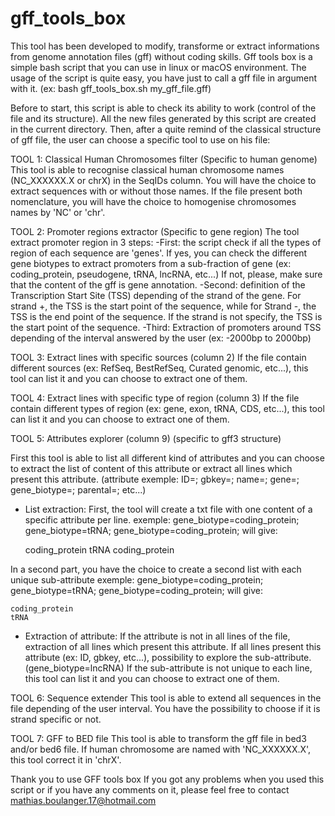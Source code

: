 # gff_tools_box

This tool has been developed to modify, transforme or extract informations from genome annotation files (gff) without coding skills.
Gff tools box is a simple bash script that you can use in linux or macOS environment.
The usage of the script is quite easy, you have just to call a gff file in argument with it. (ex: bash gff_tools_box.sh my_gff_file.gff)

Before to start, this script is able to check its ability to work (control of the file and its structure).
All the new files generated by this script are created in the current directory.
Then, after a quite remind of the classical structure of gff file, the user can choose a specific tool to use on his file:


TOOL 1: Classical Human Chromosomes filter (Specific to human genome)
This tool is able to recognise classical human chromosome names (NC_XXXXXX.X or chrX) in the SeqIDs column. 
You will have the choice to extract sequences with or without those names. 
If the file present both nomenclature, you will have the choice to homogenise chromosomes names by 'NC' or 'chr'.


TOOL 2: Promoter regions extractor (Specific to gene region)
The tool extract promoter region in 3 steps:
-First: the script check if all the types of region of each sequence are 'genes'. 
	If yes, you can check the different gene biotypes to extract promoters from a sub-fraction of gene (ex: coding_protein, pseudogene, tRNA, lncRNA, etc...)
	If not, please, make sure that the content of the gff is gene annotation.
-Second: definition of the Transcription Start Site (TSS) depending of the strand of the gene. 
	For strand +, the TSS is the start point of the sequence, while for Strand -, the TSS is the end point of the sequence. 
	If the strand is not specify, the TSS is the start point of the sequence.
-Third: Extraction of promoters around TSS depending of the interval answered by the user (ex: -2000bp to 2000bp)


TOOL 3: Extract lines with specific sources (column 2)
If the file contain different sources (ex: RefSeq, BestRefSeq, Curated genomic, etc...), this tool can list it and you can choose to extract one of them.


TOOL 4: Extract lines with specific type of region (column 3)
If the file contain different types of region (ex: gene, exon, tRNA, CDS, etc...), this tool can list it and you can choose to extract one of them.


TOOL 5: Attributes explorer (column 9) (specific to gff3 structure)

First this tool is able to list all different kind of attributes and you can choose to extract the list of content of this attribute or extract all lines which present this attribute. (attribute exemple: ID=; gbkey=; name=; gene=; gene_biotype=; parental=; etc...)
- List extraction:
First, the tool will create a txt file with one content of a specific attribute per line.
	exemple: gene_biotype=coding_protein; gene_biotype=tRNA; gene_biotype=coding_protein; will give:

	coding_protein
	tRNA
	coding_protein

In a second part, you have the choice to create a second list with each unique sub-attribute
	exemple: gene_biotype=coding_protein; gene_biotype=tRNA; gene_biotype=coding_protein; will give:

	coding_protein
	tRNA

- Extraction of attribute:
If the attribute is not in all lines of the file, extraction of all lines which present this attribute.
If all lines present this attribute (ex: ID, gbkey, etc...), possibility to explore the sub-attribute. (gene_biotype=lncRNA)
	If the sub-attribute is not unique to each line, this tool can list it and you can choose to extract one of them.


TOOL 6: Sequence extender
This tool is able to extend all sequences in the file depending of the user interval. You have the possibility to choose if it is strand specific or not.


TOOL 7: GFF to BED file
This tool is able to transform the gff file in bed3 and/or bed6 file. If human chromosome are named with 'NC_XXXXXX.X', this tool correct it in 'chrX'.


Thank you to use GFF tools box
If you got any problems when you used this script or if you have any comments on it, please feel free to contact mathias.boulanger.17@hotmail.com


